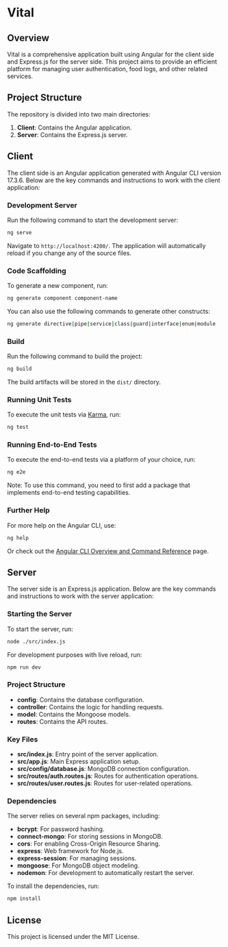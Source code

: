 # Vital

## Overview

Vital is a comprehensive application built using Angular for the client side and Express.js for the server side. This project aims to provide an efficient platform for managing user authentication, food logs, and other related services.

## Project Structure

The repository is divided into two main directories:

1. **Client**: Contains the Angular application.
2. **Server**: Contains the Express.js server.

## Client

The client side is an Angular application generated with Angular CLI version 17.3.6. Below are the key commands and instructions to work with the client application:

### Development Server

Run the following command to start the development server:

```sh
ng serve
```

Navigate to `http://localhost:4200/`. The application will automatically reload if you change any of the source files.

### Code Scaffolding

To generate a new component, run:

```sh
ng generate component component-name
```

You can also use the following commands to generate other constructs:

```sh
ng generate directive|pipe|service|class|guard|interface|enum|module
```

### Build

Run the following command to build the project:

```sh
ng build
```

The build artifacts will be stored in the `dist/` directory.

### Running Unit Tests

To execute the unit tests via [Karma](https://karma-runner.github.io), run:

```sh
ng test
```

### Running End-to-End Tests

To execute the end-to-end tests via a platform of your choice, run:

```sh
ng e2e
```

Note: To use this command, you need to first add a package that implements end-to-end testing capabilities.

### Further Help

For more help on the Angular CLI, use:

```sh
ng help
```

Or check out the [Angular CLI Overview and Command Reference](https://angular.io/cli) page.

## Server

The server side is an Express.js application. Below are the key commands and instructions to work with the server application:

### Starting the Server

To start the server, run:

```sh
node ./src/index.js
```

For development purposes with live reload, run:

```sh
npm run dev
```

### Project Structure

- **config**: Contains the database configuration.
- **controller**: Contains the logic for handling requests.
- **model**: Contains the Mongoose models.
- **routes**: Contains the API routes.

### Key Files

- **src/index.js**: Entry point of the server application.
- **src/app.js**: Main Express application setup.
- **src/config/database.js**: MongoDB connection configuration.
- **src/routes/auth.routes.js**: Routes for authentication operations.
- **src/routes/user.routes.js**: Routes for user-related operations.

### Dependencies

The server relies on several npm packages, including:

- **bcrypt**: For password hashing.
- **connect-mongo**: For storing sessions in MongoDB.
- **cors**: For enabling Cross-Origin Resource Sharing.
- **express**: Web framework for Node.js.
- **express-session**: For managing sessions.
- **mongoose**: For MongoDB object modeling.
- **nodemon**: For development to automatically restart the server.

To install the dependencies, run:

```sh
npm install
```

## License

This project is licensed under the MIT License.
